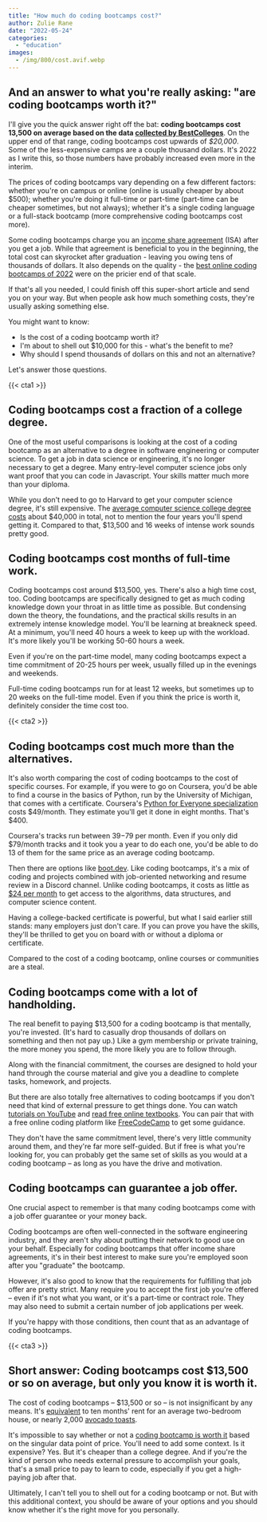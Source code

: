 ```yaml
---
title: "How much do coding bootcamps cost?"
author: Zulie Rane
date: "2022-05-24"
categories: 
  - "education"
images:
  - /img/800/cost.avif.webp
---
```


## And an answer to what you're really asking: "are coding bootcamps worth it?"

I'll give you the quick answer right off the bat: **coding bootcamps cost 13,500 on average based on the data [collected by BestColleges](https://www.bestcolleges.com/bootcamps/payment/bootcamp-cost/#:~:text=Based%20on%20data%20from%20over,cost%20a%20few%20thousand%20dollars.)**. On the upper end of that range, coding bootcamps cost upwards of *$20,000*. Some of the less-expensive camps are a couple thousand dollars. It's 2022 as I write this, so those numbers have probably increased even more in the interim.

The prices of coding bootcamps vary depending on a few different factors: whether you're on campus or online (online is usually cheaper by about $500); whether you're doing it full-time or part-time (part-time can be cheaper sometimes, but not always); whether it's a single coding language or a full-stack bootcamp (more comprehensive coding bootcamps cost more).

Some coding bootcamps charge you an [income share agreement](https://en.wikipedia.org/wiki/Income_share_agreement) (ISA) after you get a job. While that agreement is beneficial to you in the beginning, the total cost can skyrocket after graduation - leaving you owing tens of thousands of dollars. It also depends on the quality - the [best online coding bootcamps of 2022](/education/top-online-bootcamps/) were on the pricier end of that scale.

If that's all you needed, I could finish off this super-short article and send you on your way. But when people ask how much something costs, they're usually asking something else.

You might want to know:

* Is the cost of a coding bootcamp worth it?
* I'm about to shell out $10,000 for this - what's the benefit to me?
* Why should I spend thousands of dollars on this and not an alternative?

Let's answer those questions.

{{< cta1 >}}

## Coding bootcamps cost a fraction of a college degree.

One of the most useful comparisons is looking at the cost of a coding bootcamp as an alternative to a degree in software engineering or computer science. To get a job in data science or engineering, it's no longer necessary to get a degree. Many entry-level computer science jobs only want proof that you can code in Javascript. Your skills matter much more than your diploma.

While you don't need to go to Harvard to get your computer science degree, it's still expensive. The [average computer science college degree costs](https://www.computerscience.org/degrees/affordable-online-bachelors-computer-science/) about $40,000 in total, not to mention the four years you'll spend getting it. Compared to that, $13,500 and 16 weeks of intense work sounds pretty good.

## Coding bootcamps cost months of full-time work.

Coding bootcamps cost around $13,500, yes. There's also a high time cost, too. Coding bootcamps are specifically designed to get as much coding knowledge down your throat in as little time as possible. But condensing down the theory, the foundations, and the practical skills results in an extremely intense knowledge model. You'll be learning at breakneck speed. At a minimum, you'll need 40 hours a week to keep up with the workload. It's more likely you'll be working 50-60 hours a week.

Even if you're on the part-time model, many coding bootcamps expect a time commitment of 20-25 hours per week, usually filled up in the evenings and weekends.

Full-time coding bootcamps run for at least 12 weeks, but sometimes up to 20 weeks on the full-time model. Even if you think the price is worth it, definitely consider the time cost too.

{{< cta2 >}}

## Coding bootcamps cost much more than the alternatives. 

It's also worth comparing the cost of coding bootcamps to the cost of specific courses. For example, if you were to go on Coursera, you'd be able to find a course in the basics of Python, run by the University of Michigan, that comes with a certificate. Coursera's [Python for Everyone specialization](https://www.coursera.org/specializations/python) costs $49/month. They estimate you'll get it done in eight months. That's $400.

Coursera's tracks run between $39-$79 per month. Even if you only did $79/month tracks and it took you a year to do each one, you'd be able to do 13 of them for the same price as an average coding bootcamp.

Then there are options like [boot.dev](https://boot.dev). Like coding bootcamps, it's a mix of coding and projects combined with job-oriented networking and resume review in a Discord channel. Unlike coding bootcamps, it costs as little as [$24 per month](https://boot.dev/pricing) to get access to the algorithms, data structures, and computer science content.

Having a college-backed certificate is powerful, but what I said earlier still stands: many employers just don't care. If you can prove you have the skills, they'll be thrilled to get you on board with or without a diploma or certificate.

Compared to the cost of a coding bootcamp, online courses or communities are a steal.

## Coding bootcamps come with a lot of handholding. 

The real benefit to paying $13,500 for a coding bootcamp is that mentally, you're invested. (It's hard to casually drop thousands of dollars on something and then not pay up.) Like a gym membership or private training, the more money you spend, the more likely you are to follow through.

Along with the financial commitment, the courses are designed to hold your hand through the course material and give you a deadline to complete tasks, homework, and projects.

But there are also totally free alternatives to coding bootcamps if you don't need that kind of external pressure to get things done. You can watch [tutorials on YouTube](https://blog.feedspot.com/computer_science_youtube_channels/) and [read free online textbooks](https://www.openculture.com/free-computer-science-textbooks). You can pair that with a free online coding platform like [FreeCodeCamp](https://www.freecodecamp.org/) to get some guidance.

They don't have the same commitment level, there's very little community around them, and they're far more self-guided. But if free is what you're looking for, you can probably get the same set of skills as you would at a coding bootcamp – as long as you have the drive and motivation.

## Coding bootcamps can guarantee a job offer.

One crucial aspect to remember is that many coding bootcamps come with a job offer guarantee or your money back.

Coding bootcamps are often well-connected in the software engineering industry, and they aren't shy about putting their network to good use on your behalf. Especially for coding bootcamps that offer income share agreements, it's in their best interest to make sure you're employed soon after you "graduate" the bootcamp.

However, it's also good to know that the requirements for fulfilling that job offer are pretty strict. Many require you to accept the first job you're offered – even if it's not what you want, or it's a part-time or contract role. They may also need to submit a certain number of job applications per week.

If you're happy with those conditions, then count that as an advantage of coding bootcamps.

{{< cta3 >}}

## Short answer: Coding bootcamps cost $13,500 or so on average, but only you know it is worth it.

The cost of coding bootcamps – $13,500 or so – is not insignificant by any means. It's [equivalent](https://www.statista.com/statistics/1063502/average-monthly-apartment-rent-usa/) to ten months' rent for an average two-bedroom house, or nearly 2,000 [avocado toasts](https://time.com/4861608/avocado-toast-cost-spending-americans-square/#:~:text=Based%20on%20data%20from%20hundreds,most%20expensive%20going%20for%20%2418.).

It's impossible to say whether or not a [coding bootcamp is worth it](/jobs/is-coding-bootcamp-worth-it/) based on the singular data point of price. You'll need to add some context. Is it expensive? Yes. But it's cheaper than a college degree. And if you're the kind of person who needs external pressure to accomplish your goals, that's a small price to pay to learn to code, especially if you get a high-paying job after that.

Ultimately, I can't tell you to shell out for a coding bootcamp or not. But with this additional context, you should be aware of your options and you should know whether it's the right move for you personally.
